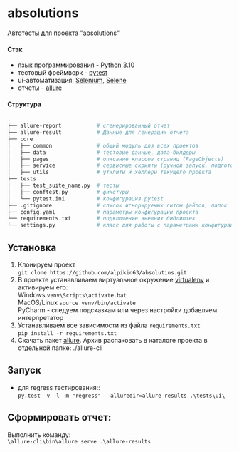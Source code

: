 # absolutions

Автотесты для проекта "absolutions"

#### Стэк
- язык программирования - [Python 3.10](https://www.python.org/downloads/)
- тестовый фреймворк - [pytest](https://docs.pytest.org/en/latest/)
- ui-автоматизация: [Selenium](https://selenium-python.readthedocs.io/index.html), [Selene](https://github.com/yashaka/selene)
- отчеты - [allure](https://docs.qameta.io/allure/)

#### Структура
```bash
.
├── allure-report           # сгенерированный отчет
├── allure-result           # Данные для генерации отчета
├── core
│   ├── common              # общий модуль для всех проектов
│   ├── data                # тестовые данные, дата-билдеры  
│   ├── pages               # описание классов страниц (PageObjects)
│   ├── service             # сервисные скрипты (ручной запуск, подготовка среды)
│   ├── utils               # утилиты и хелперы текущего проекта
├── tests
│   ├── test_suite_name.py  # тесты 
│   ├── conftest.py         # фикстуры
│   └── pytest.ini          # конфигурация pytest
├── .gitignore              # список игнорируемых гитом файлов, папок    
├── config.yaml             # параметры конфигурации проекта
└── requirements.txt        # подключение внешних библиотек
└── settings.py             # класс для работы с параметрами конфигурации проекта
```

## Установка
1. Клонируем проект
   <br>`git clone https://github.com/alpikin63/absolutins.git`
2. В проекте устанавливаем виртуальное окружение [virtualenv](https://virtualenv.pypa.io/en/latest/) и активируем его:
<br> Windows `venv\Scripts\activate.bat`
<br> MacOS/Linux `source venv/bin/activate`
<br> PyCharm - следуем подсказкам или через настройки добавляем интерпретатор
3. Устанавливаем все зависимости из файла `requirements.txt`
<br> `pip install -r requirements.txt`
4. Скачать пакет [allure](https://repo.maven.apache.org/maven2/io/qameta/allure/allure-commandline/2.9.0/allure-commandline-2.9.0.zip). Архив распаковать в каталоге проекта в отдельной папке: ./allure-cli

## Запуск
- для regress тестирования::
<br>`py.test -v -l -m "regress" --alluredir=allure-results .\tests\ui\`

## Сформировать отчет:
Выполнить команду:
<br>`\allure-cli\bin\allure serve .\allure-results`
